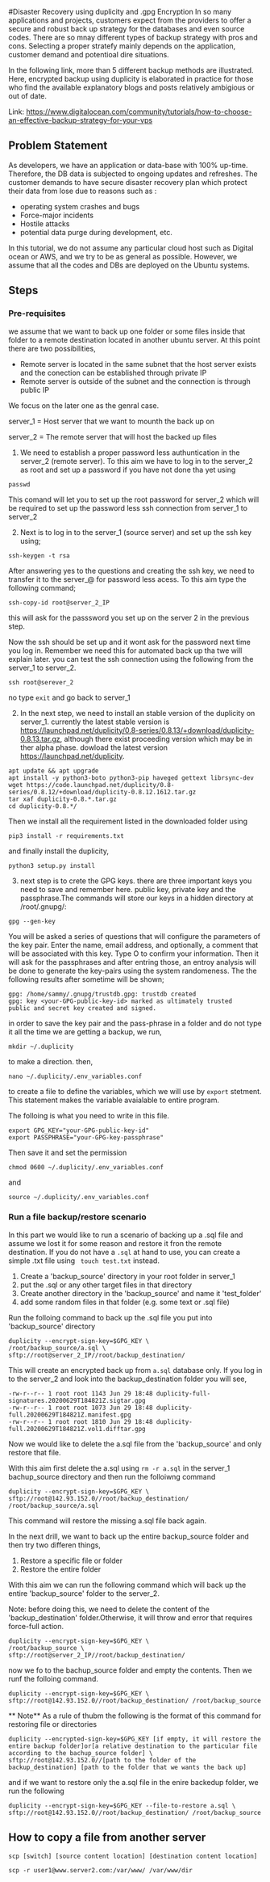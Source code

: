 #Disaster Recovery using duplicity and .gpg Encryption
In so many applications and projects, customers expect from the providers to offer a secure and robust back up strategy for the databases and even source codes.
There are so mnay different types of backup strategy with pros and cons. Selecting a proper stratefy mainly depends on the application, customer demand and potentioal dire situations.

In the following link, more than 5 different backup methods are illustrated.
Here, encrypted backup using duplicity is elaborated in practice for those who find the available explanatory blogs and posts relatively ambigious or out of date.

Link: https://www.digitalocean.com/community/tutorials/how-to-choose-an-effective-backup-strategy-for-your-vps

## Problem Statement
As developers, we have an application or data-base with 100% up-time. Therefore, the DB data is subjected to ongoing updates and refreshes. The customer demands to have secure disaster recovery plan which protect their data from lose due to reasons such as :

* operating system crashes and bugs
* Force-major incidents
* Hostile attacks
* potential data purge during development, etc.

In this tutorial, we do not assume any particular cloud host such as Digital ocean or AWS, and we try to be as general as possible. However, we assume that all the codes and DBs are deployed on the Ubuntu systems.

## Steps

### Pre-requisites
we assume that we want to back up one folder or some files inside that folder to a remote destination located in another ubuntu server. At this point there are two possibilities,
* Remote server is located in the same subnet that the host server exists and the conection can be established through private IP
* Remote server is outside of the subnet and the connection is through public IP

We focus on the later one as the genral case.


server_1 = Host server that we want to mounth the back up on


server_2 = The remote server that will host the backed up files


1. We need to establish a proper password less authuntication in the server_2 (remote server). To this aim we have to log in to the server_2 as root and set up a password if you have not done tha yet using
```
passwd
```
This comand will  let you to set up the root password for server_2 which will be required to set up the password less ssh connection from server_1 to server_2

2. Next is to log in to the server_1 (source server) and set up the ssh key using;
```
ssh-keygen -t rsa
```
After answering yes to the questions and creating the ssh key, we need to transfer it to the server_@ for password less acess. To this aim type the following command;
```
ssh-copy-id root@server_2_IP
```
this will ask for the passsword you set up on the server 2 in the previous step.

Now the ssh should be set up and it wont ask for the password next time you log in. Remember we need this for automated back up tha twe will explain later.
you can test the ssh connection using the following from the server_1 to server_2. 
```
ssh root@serever_2
```

no type ```exit``` and go back to server_1

2. In the next step, we need to install an stable version of the duplicity on server_1. currently the latest stable version is https://launchpad.net/duplicity/0.8-series/0.8.13/+download/duplicity-0.8.13.tar.gz, although there exist proceeding version which may be in ther alpha phase.
dowload the latest version https://launchpad.net/duplicity.
```
apt update && apt upgrade
apt install -y python3-boto python3-pip haveged gettext librsync-dev
wget https://code.launchpad.net/duplicity/0.8-series/0.8.12/+download/duplicity-0.8.12.1612.tar.gz
tar xaf duplicity-0.8.*.tar.gz
cd duplicity-0.8.*/
```
Then we install all the requirement listed in the downloaded folder using
```
pip3 install -r requirements.txt
```
and finally install the duplicity,
```
python3 setup.py install
```

3. next step is to crete the GPG keys. there are three important keys you need to save and remember here. public key, private key and the passphrase.The commands will store our keys in a hidden directory at /root/.gnupg/:
```
gpg --gen-key
```
You will be asked a series of questions that will configure the parameters of the key pair. Enter the name, email address, and optionally, a comment that will be associated with this key. Type O to confirm your information.
Then it will ask for the passphrases and after entring those, an entroy analysis will be done to generate the key-pairs using the system randomeness. The the following results after sometime will be shown;
```
gpg: /home/sammy/.gnupg/trustdb.gpg: trustdb created
gpg: key <your-GPG-public-key-id> marked as ultimately trusted
public and secret key created and signed.
```
in order to save the key pair and the pass-phrase in a folder and do not type it all the time we are getting a backup, we run,
```
mkdir ~/.duplicity
```
to make a direction. then,
```
nano ~/.duplicity/.env_variables.conf
```
to create a file to define the variables, which we will use by ```export``` stetment. This statement makes the variable avaialable to entire program.


The folloing is what you need to write in this file.

```
export GPG_KEY="your-GPG-public-key-id"
export PASSPHRASE="your-GPG-key-passphrase"
```
Then save it and set the permission
```
chmod 0600 ~/.duplicity/.env_variables.conf
```
and 
```
source ~/.duplicity/.env_variables.conf
```

### Run a file backup/restore scenario
In this part we would like to run a scenario of backing up a .sql file and assume we lost it for some reason and restore it fron the remote destination. If you do not have a ```.sql``` at hand to use, you can create a simple .txt file using ``` touch test.txt``` instead.


1. Create a 'backup_source' directory in your root folder in server_1
2. put the .sql or any other target files in that directory
3. Create another directory in the 'backup_source' and name it 'test_folder'
4. add some random files in that folder (e.g. some text or .sql file)


Run the folloing command to back up the .sql file you put into 'backup_source' directory
```
duplicity --encrypt-sign-key=$GPG_KEY \
/root/backup_source/a.sql \
sftp://root@server_2_IP//root/backup_destination/
```

This will create an encrypted back up from ```a.sql``` database only. If you log in to the server_2 and look into the backup_destination folder you will see,
```
-rw-r--r-- 1 root root 1143 Jun 29 18:48 duplicity-full-signatures.20200629T184821Z.sigtar.gpg
-rw-r--r-- 1 root root 1073 Jun 29 18:48 duplicity-full.20200629T184821Z.manifest.gpg
-rw-r--r-- 1 root root 1810 Jun 29 18:48 duplicity-full.20200629T184821Z.vol1.difftar.gpg
```

Now we would like to delete the a.sql file from the 'backup_source' and only restore that file. 

With this aim first delete the a.sql using ```rm -r a.sql``` in the server_1 bachup_source directory and then run the folloiwng command
```
duplicity --encrypt-sign-key=$GPG_KEY \
sftp://root@142.93.152.0//root/backup_destination/ /root/backup_source/a.sql
```

This command will restore the missing a.sql file back again.


In the next drill, we want to back up the entire backup_source folder and then try two differen things, 
1. Restore a specific file or folder
2. Restore the entire folder

With this aim we can run the following command which will back up the entire 'backup_source' folder to the server_2.


Note: before doing this, we need to delete the content of the 'backup_destination' folder.Otherwise, it will throw and error that requires force-full action.
```
duplicity --encrypt-sign-key=$GPG_KEY \
/root/backup_source \
sftp://root@server_2_IP//root/backup_destination/
```


now we fo to the bachup_source folder and empty the contents. Then we runf the folloing command.
```
duplicity --encrypt-sign-key=$GPG_KEY \
sftp://root@142.93.152.0//root/backup_destination/ /root/backup_source
```

** Note** As a rule of thubm the following is the format of this command for restoring file or directories
```
duplicity --encrypted-sign-key=$GPG_KEY [if empty, it will restore the entire backup folder]or[a relative destination to the particular file according to the bachup_source folder] \
sftp://root@142.93.152.0//[path to the folder of the backup_destination] [path to the folder that we wants the back up]
```


and if we want to restore only the a.sql file in the enire backedup folder, we run the following
```
duplicity --encrypt-sign-key=$GPG_KEY --file-to-restore a.sql \
sftp://root@142.93.152.0//root/backup_destination/ /root/backup_source
```


























## How to copy a file from another server
```
scp [switch] [source content location] [destination content location]
```

```
scp -r user1@www.server2.com:/var/www/ /var/www/dir
```

